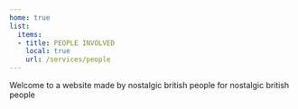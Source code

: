 ```yaml
---
home: true
list:
  items:
  - title: PEOPLE INVOLVED
    local: true
    url: /services/people
---
```

Welcome to a website made by nostalgic british people for nostalgic british people
